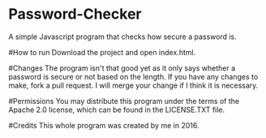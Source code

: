 # Password-Checker
A simple Javascript program that checks how secure a password is.

#How to run
Download the project and open index.html.

#Changes
The program isn't that good yet as it only says whether a password
is secure or not based on the length. If you have any changes to
make, fork a pull request. I will merge your change if I think it
is necessary.

#Permissions
You may distribute this program under the terms of the Apache 2.0 license,
which can be found in the LICENSE.TXT file.

#Credits
This whole program was created by me in 2016.

